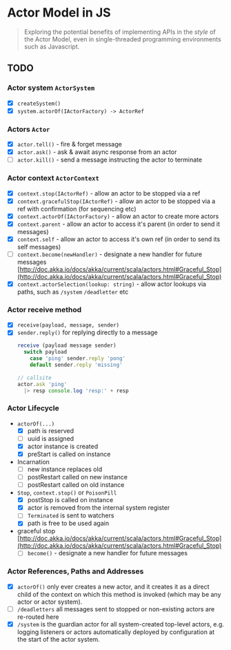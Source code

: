 # Actor Model in JS

> Exploring the potential benefits of implementing APIs in the *style* of the Actor Model, 
even in single-threaded programming environments such as Javascript.

## TODO

### Actor system `ActorSystem`

- [x] `createSystem()`
- [x] `system.actorOf(IActorFactory) -> ActorRef` 

### Actors `Actor`

- [x] `actor.tell()` - fire & forget message
- [x] `actor.ask()` - ask & await async response from an actor
- [ ] `actor.kill()` - send a message instructing the actor to terminate

### Actor context `ActorContext`
- [x] `context.stop(IActorRef)` - allow an actor to be stopped via a ref
- [x] `context.gracefulStop(IActorRef)` - allow an actor to be stopped via a ref with confirmation (for sequencing etc)
- [x] `context.actorOf(IActorFactory)` - allow an actor to create more actors
- [x] `context.parent` - allow an actor to access it's parent (in order to send it messages)
- [x] `context.self` - allow an actor to access it's own ref (in order to send its self messages)
- [ ] `context.become(newHandler)` - designate a new handler for future messages [http://doc.akka.io/docs/akka/current/scala/actors.html#Graceful_Stop](http://doc.akka.io/docs/akka/current/scala/actors.html#Graceful_Stop)
- [x] `context.actorSelection(lookup: string)` - allow actor lookups via paths, such as `/system` `/deadletter` etc

### Actor receive method
- [x] `receive(payload, message, sender)`
- [x] `sender.reply()` for replying directly to a message
    ```js
    receive (payload message sender)
      switch payload
        case 'ping' sender.reply 'pong'
        default sender.reply 'missing'
      
    // callsite
    actor.ask 'ping'
      |> resp console.log 'resp:' + resp
    ```
    
### Actor Lifecycle

- `actorOf(...)`
    - [x] path is reserved
    - [ ] uuid is assigned
    - [x] actor instance is created
    - [x] preStart is called on instance
    
- Incarnation
    - [ ] new instance replaces old
    - [ ] postRestart called on new instance
    - [ ] postRestart called on old instance
    
- `Stop`, `context.stop()` or `PoisonPill`
    - [x] postStop is called on instance
    - [x] actor is removed from the internal system register
    - [ ] `Terminated` is sent to watchers
    - [x] path is free to be used again
    
- graceful stop [http://doc.akka.io/docs/akka/current/scala/actors.html#Graceful_Stop](http://doc.akka.io/docs/akka/current/scala/actors.html#Graceful_Stop)
    - [ ] `become()` - designate a new handler for future messages
    
### Actor References, Paths and Addresses

- [x] `actorOf()` only ever creates a new actor, and it creates it as a direct child of the context 
    on which this method is invoked (which may be any actor or actor system).
- [ ] `/deadletters` all messages sent to stopped or non-existing actors are re-routed here 
- [x] `/system` is the guardian actor for all system-created top-level actors, e.g. logging 
    listeners or actors automatically deployed by configuration at the start of the actor system.